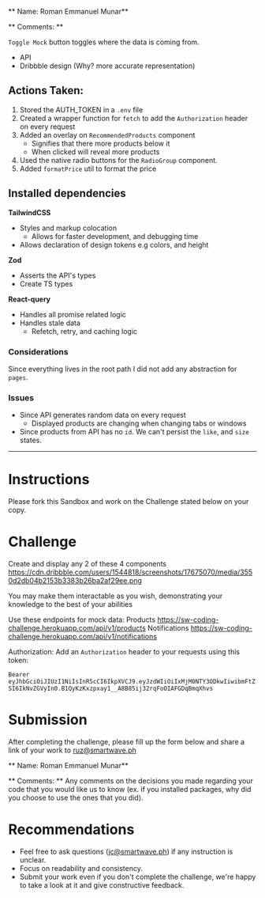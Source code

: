 ** Name: Roman Emmanuel Munar**

** Comments: ** 

`Toggle Mock` button toggles where the data is coming from.
- API
- Dribbble design (Why? more accurate representation)

## Actions Taken:
1. Stored the AUTH_TOKEN in a `.env` file
2. Created a wrapper function for `fetch` to add the `Authorization` header on every request
3. Added an overlay on `RecommendedProducts` component
   - Signifies that there more products below it
   - When clicked will reveal more products
4. Used the native radio buttons for the `RadioGroup` component.
5. Added `formatPrice` util to format the price 

## Installed dependencies
**TailwindCSS**
- Styles and markup colocation
  - Allows for faster development, and debugging time
- Allows declaration of design tokens e.g colors, and height

**Zod**
- Asserts the API's types
- Create TS types

**React-query**
- Handles all promise related logic
- Handles stale data
  - Refetch, retry, and caching logic

### Considerations
Since everything lives in the root path I did not add any abstraction for `pages`.

### Issues
- Since API generates random data on every request
  - Displayed products are changing when changing tabs or windows
- Since products from API has no `id`. We can't persist the `like`, and `size` states.

---

# Instructions

Please fork this Sandbox and work on the Challenge stated below on your copy.

# Challenge

Create and display any 2 of these 4 components
https://cdn.dribbble.com/users/1544818/screenshots/17675070/media/3550d2db04b2153b3383b26ba2af29ee.png

You may make them interactable as you wish, demonstrating your knowledge to the best of your abilities

Use these endpoints for mock data:
Products
https://sw-coding-challenge.herokuapp.com/api/v1/products
Notifications
https://sw-coding-challenge.herokuapp.com/api/v1/notifications

Authorization:
Add an `Authorization` header to your requests using this token:

`Bearer eyJhbGciOiJIUzI1NiIsInR5cCI6IkpXVCJ9.eyJzdWIiOiIxMjM0NTY3ODkwIiwibmFtZSI6IkNvZGVyIn0.B1QyKzKxzpxay1__A8B85ij32rqFoOIAFGDqBmqXhvs`

# Submission

After completing the challenge, please fill up the form below and share a link of your work to ruz@smartwave.ph

** Name: Roman Emmanuel Munar**

** Comments: ** Any comments on the decisions you made regarding your code that you would like us to know (ex. if you installed packages, why did you choose to use the ones that you did).

# Recommendations

- Feel free to ask questions (jc@smartwave.ph) if any instruction is unclear.
- Focus on readability and consistency.
- Submit your work even if you don't complete the challenge, we're happy to take a look at it and give constructive feedback.
